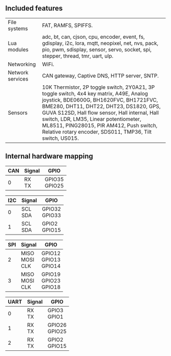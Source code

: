 ## Included features

<table><tbody>
<tr><td>File systems</td><td>FAT, RAMFS, SPIFFS.</td></tr>
<tr><td>Lua modules</td><td>adc, bt, can, cjson, cpu, encoder, event, fs, gdisplay, i2c, lora, mqtt, neopixel, net, nvs, pack, pio, pwm, sdisplay, sensor, servo, socket, spi, stepper, thread, tmr, uart, ulp.</td></tr>
<tr><td>Networking</td><td>WiFi.</td></tr>
<tr><td>Network services</td><td>CAN gateway, Captive DNS, HTTP server, SNTP.</td></tr>
<tr><td>Sensors</td><td>10K Thermistor, 2P toggle switch, 2Y0A21, 3P toggle switch, 4x4 key matrix, A49E, Analog joystick, BDE0600G, BH1620FVC, BH1721FVC, BME280, DHT11, DHT22, DHT23, DS1820, GPS, GUVA S12SD, Hall flow sensor, Hall internal, Hall switch, LDR, LM35, Linear potentiometer, ML8511, PING28015, PIR AM412, Push switch, Relative rotary encoder, SDS011, TMP36, Tilt switch, US015.</td></tr>
</tbody></table>

## Internal hardware mapping

| CAN | Signal | GPIO |
|--------|--------|------|
| 0 | RX<br/>TX | GPIO35<br/>GPIO25 |

| I2C | Signal | GPIO |
|--------|--------|------|
| 0 | SCL<br/>SDA | GPIO32<br/>GPIO33 |
| 1 | SCL<br/>SDA | GPIO2<br/>GPIO15 |

| SPI | Signal | GPIO |
|--------|--------|------|
| 2 | MISO<br/>MOSI<br/>CLK | GPIO12<br/>GPIO13<br/>GPIO14 |
| 3 | MISO<br/>MOSI<br/>CLK | GPIO19<br/>GPIO23<br/>GPIO18 |

| UART | Signal | GPIO |
|--------|--------|------|
| 0 | RX<br/>TX | GPIO3<br/>GPIO1 |
| 1 | RX<br/>TX | GPIO26<br/>GPIO25 |
| 2 | RX<br/>TX | GPIO2<br/>GPIO15 |
